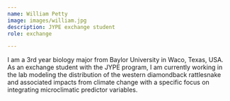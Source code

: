 ```yaml
---
name: William Petty
image: images/william.jpg
description: JYPE exchange student
role: exchange

---
```


I am a 3rd year biology major from Baylor University in Waco, Texas, USA. 
As an exchange student with the JYPE program, I am currently working in the lab 
modeling the distribution of the western diamondback rattlesnake and associated 
impacts from climate change with a specific focus on integrating microclimatic 
predictor variables.